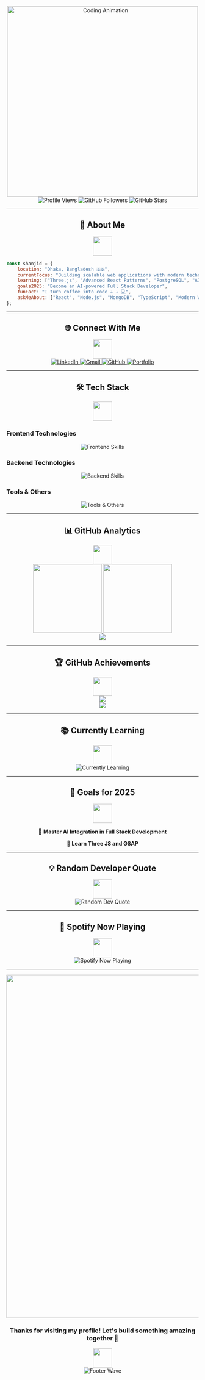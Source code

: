 <div align="center">
  <img src="https://user-images.githubusercontent.com/74038190/225813708-98b745f2-7d22-48cf-9150-083f1b00d6c9.gif" width="500" alt="Coding Animation"/>
</div>

<div align="center">
  <img src="https://komarev.com/ghpvc/?username=levi9111&label=Profile%20views&color=0e75b6&style=flat" alt="Profile Views" />
  <img src="https://img.shields.io/github/followers/levi9111?label=Followers&style=social" alt="GitHub Followers" />
  <img src="https://img.shields.io/github/stars/levi9111?label=Stars&style=social" alt="GitHub Stars" />
</div>

---

<div align="center">
  <h2>🚀 About Me</h2>
  <img src="https://user-images.githubusercontent.com/74038190/212284087-bbe7e430-757e-4901-90bf-4cd2ce3e1852.gif" width="50">
</div>

```javascript
const shanjid = {
    location: "Dhaka, Bangladesh 🇧🇩",
    currentFocus: "Building scalable web applications with modern technologies",
    learning: ["Three.js", "Advanced React Patterns", "PostgreSQL", "AI Integration"],
    goals2025: "Become an AI-powered Full Stack Developer",
    funFact: "I turn coffee into code ☕ → 💻",
    askMeAbout: ["React", "Node.js", "MongoDB", "TypeScript", "Modern Web Dev"]
};
```

---

<div align="center">
  <h2>🌐 Connect With Me</h2>
  <img src="https://user-images.githubusercontent.com/74038190/212284087-bbe7e430-757e-4901-90bf-4cd2ce3e1852.gif" width="50">
</div>

<div align="center">
  <a href="https://www.linkedin.com/in/shanjid-ahmad/" target="_blank">
    <img src="https://img.shields.io/badge/LinkedIn-0077B5?style=for-the-badge&logo=linkedin&logoColor=white" alt="LinkedIn"/>
  </a>
  <a href="mailto:shanjid502@gmail.com">
    <img src="https://img.shields.io/badge/Gmail-D14836?style=for-the-badge&logo=gmail&logoColor=white" alt="Gmail"/>
  </a>
  <a href="https://github.com/levi9111" target="_blank">
    <img src="https://img.shields.io/badge/GitHub-100000?style=for-the-badge&logo=github&logoColor=white" alt="GitHub"/>
  </a>
  <a href="https://www.uixdesignlab.com/" target="_blank">
    <img src="https://img.shields.io/badge/Portfolio-FF5722?style=for-the-badge&logo=todoist&logoColor=white" alt="Portfolio"/>
  </a>
</div>

---

<div align="center">
  <h2>🛠️ Tech Stack</h2>
  <img src="https://user-images.githubusercontent.com/74038190/212284087-bbe7e430-757e-4901-90bf-4cd2ce3e1852.gif" width="50">
</div>

### Frontend Technologies
<div align="center">
  <img src="https://skillicons.dev/icons?i=html,css,js,ts,react,nextjs,tailwind,sass,figma" alt="Frontend Skills" />
</div>

### Backend Technologies
<div align="center">
  <img src="https://skillicons.dev/icons?i=nodejs,express,nestjs,mongodb,postgresql,docker" alt="Backend Skills" />
</div>

### Tools & Others
<div align="center">
  <img src="https://skillicons.dev/icons?i=git,github,vscode,linux,postman,threejs,firebase,vercel" alt="Tools & Others" />
</div>

---

<div align="center">
  <h2>📊 GitHub Analytics</h2>
  <img src="https://user-images.githubusercontent.com/74038190/212284087-bbe7e430-757e-4901-90bf-4cd2ce3e1852.gif" width="50">
</div>

<div align="center">
  <a href="https://github.com/levi9111">
    <img height="180em" src="https://github-readme-stats.vercel.app/api?username=levi9111&show_icons=true&theme=radical&include_all_commits=true&count_private=true&border_radius=10&border_color=FF6B6B&bg_color=0D1117&title_color=FF6B6B&icon_color=FF6B6B&text_color=FFF&ring_color=FF6B6B"/>
  </a>
  <a href="https://github.com/levi9111">
    <img height="180em" src="https://github-readme-stats.vercel.app/api/top-langs/?username=levi9111&layout=compact&theme=radical&border_radius=10&border_color=FF6B6B&bg_color=0D1117&title_color=FF6B6B&text_color=FFF&hide=html,css"/>
  </a>
</div>

<div align="center">
  <a href="https://github.com/levi9111">
    <img src="https://github-readme-streak-stats.herokuapp.com/?user=levi9111&theme=radical&border_radius=10&border=FF6B6B&background=0D1117&stroke=FF6B6B&ring=FF6B6B&fire=FF6B6B&currStreakLabel=FF6B6B&sideNums=FFF&currStreakNum=FFF&dates=FFF&sideLabels=FFF" />
  </a>
</div>

---

<div align="center">
  <h2>🏆 GitHub Achievements</h2>
  <img src="https://user-images.githubusercontent.com/74038190/212284087-bbe7e430-757e-4901-90bf-4cd2ce3e1852.gif" width="50">
</div>

<div align="center">
  <a href="https://github.com/levi9111">
    <img src="https://github-profile-trophy.vercel.app/?username=levi9111&theme=radical&no-frame=true&no-bg=false&margin-w=4&column=4&row=2" />
  </a>
</div>

<div align="center">
  <img src="https://github-readme-activity-graph.vercel.app/graph?username=levi9111&theme=redical&bg_color=0D1117&color=FF6B6B&line=FF6B6B&point=FFF&area=true&hide_border=true" />
</div>

---

<div align="center">
  <h2>📚 Currently Learning</h2>
  <img src="https://user-images.githubusercontent.com/74038190/212284087-bbe7e430-757e-4901-90bf-4cd2ce3e1852.gif" width="50">
</div>

<div align="center">
  <img src="https://skillicons.dev/icons?i=threejs,postgresql,docker" alt="Currently Learning" />
</div>

---

<div align="center">
  <h2>🎯 Goals for 2025</h2>
  <img src="https://user-images.githubusercontent.com/74038190/212284087-bbe7e430-757e-4901-90bf-4cd2ce3e1852.gif" width="50">
</div>

<div align="center">
  
  🚀 **Master AI Integration in Full Stack Development**
  
  📱 **Learn Three JS and GSAP**
  
</div>

---

<div align="center">
  <h2>💡 Random Developer Quote</h2>
  <img src="https://user-images.githubusercontent.com/74038190/212284087-bbe7e430-757e-4901-90bf-4cd2ce3e1852.gif" width="50">
</div>

<div align="center">
  <img src="https://quotes-github-readme.vercel.app/api?type=horizontal&theme=tokyonight&border=true" alt="Random Dev Quote" />
</div>

---

<div align="center">
  <h2>🎵 Spotify Now Playing</h2>
  <img src="https://user-images.githubusercontent.com/74038190/212284087-bbe7e430-757e-4901-90bf-4cd2ce3e1852.gif" width="50">
</div>

<div align="center">
  <img src="https://spotify-recently-played-readme.vercel.app/api?user=31k5ktyetvka4p34tqvlxw2sszqe&count=1&unique=true" alt="Spotify Now Playing" />
</div>

---

<div align="center">
  <img src="https://user-images.githubusercontent.com/74038190/212284100-561aa473-3905-4a80-b561-0d28506553ee.gif" width="900">
</div>

<div align="center">
  <h3>Thanks for visiting my profile! Let's build something amazing together 🚀</h3>
  <img src="https://user-images.githubusercontent.com/74038190/212284087-bbe7e430-757e-4901-90bf-4cd2ce3e1852.gif" width="50">
</div>

<div align="center">
  <img src="https://capsule-render.vercel.app/api?type=waving&color=gradient&height=110&section=footer&animation=fadeIn" alt="Footer Wave" />
</div>
